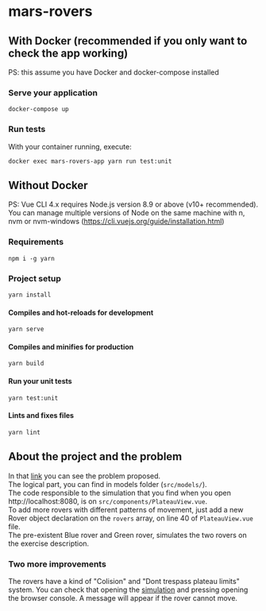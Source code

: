 # mars-rovers

## With Docker (recommended if you only want to check the app working)
PS: this assume you have Docker and docker-compose installed

### Serve your application

```
docker-compose up
```

### Run tests
With your container running, execute:
```
docker exec mars-rovers-app yarn run test:unit
```

## Without Docker
PS: Vue CLI 4.x requires Node.js version 8.9 or above (v10+ recommended). You can manage multiple versions of Node on the same machine with n, nvm or nvm-windows (https://cli.vuejs.org/guide/installation.html)

### Requirements

```
npm i -g yarn
```

### Project setup
```
yarn install
```

#### Compiles and hot-reloads for development
```
yarn serve
```

#### Compiles and minifies for production
```
yarn build
```

#### Run your unit tests
```
yarn test:unit
```

#### Lints and fixes files
```
yarn lint
```

## About the project and the problem

In that [link](https://gitlab.com/voyager-portal/voyager-rover-test) you can see the problem proposed.<br />
The logical part, you can find in models folder (```src/models/```).<br />
The code responsible to the simulation that you find when you open http://localhost:8080, is on ```src/components/PlateauView.vue```.<br />
To add more rovers with different patterns of movement, just add a new Rover object declaration on the ```rovers``` array, on line 40 of ```PlateauView.vue``` file.<br />
The pre-existent Blue rover and Green rover, simulates the two rovers on the exercise description.<br />

### Two more improvements

The rovers have a kind of "Colision" and "Dont trespass plateau limits" system. You can check that opening the [simulation](http://localhost:8080) and pressing opening the browser console. A message will appear if the rover cannot move.
